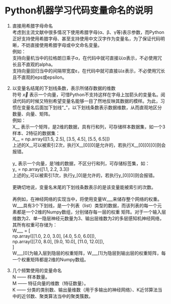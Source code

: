 # Python机器学习代码变量命名的说明

1. 直接用希腊字母命名\
考虑到主流文献中很多情况下使用希腊字母(α、β、γ等)表示参数，而Python正好支持使用希腊字母、甚至支持使用中文汉字作为变量名，为了保证代码明晰，不妨直接使用希腊字母或中文命名变量。 \
例如：\
支持向量机当中的拉格朗日乘子α，在代码中就可直接以α表示，不必使用冗长且不直观的alpha。\
支持向量回归当中的间隔带宽度ε，在代码中就可直接以ε表示，不必使用冗长且不直观的eps或epsilon。

2. 以变量名结尾的下划线条数，表示所储存数据的维数\
符号 $\vec{x}$ 表示一个向量，可惜Python不支持这样在字母上加箭头的变量名。阅读代码的时候又特别希望变量名能够一目了然地反映其数据的模样。为此，习惯在变量名后面加下划线“\_”，以下划线条数表示数据维数，从而直观地区分数量、向量、矩阵。\
例如：\
X__ 表示一个矩阵，是2维的数据，具有行和列，可存储样本数据集，如一个3样本、2特征的数据集：\
X__ = np.array([[1.5, 2.5], [3.5, 4.5], [5.5, 6.5]])\
上述的X__可以被索引2次，执行X__[0][0]是允许的，若执行X__[0][0][0]则会报错。\
\
y_ 表示一个向量，是1维的数据，不区分行和列，可存储标签集，如：\
y_ = np.array([1.1, 2.2, 3.3])\
上述的y_可以被索引1次，执行y_[0]是允许的，若执行y_[0][0]则会报错。\
\
更确切地说，变量名末尾的下划线条数表示的是该变量能被索引的次数。\
\
再例如，在神经网络的实现当中，将使用变量W___来储存整个网络的权重。W___具有3个下划线，是一个列表（list）类型的数据，而该列表的每一个元素都是一个2维的Numpy数组，分别储存每一层的权重 矩阵。对于一个输入层维数为2、单一隐层神经元数量为3、输出层维数为2的多层感知机神经网络，其所有权重可存储为：\
W___ = [\
np.array([[1.0, 2.0, 3.0], [4.0, 5.0, 6.0]]),\
np.array([[7.0, 8.0], [9.0, 10.0], [11.0, 12.0]]),\
       ]\
W___[0]为输入层到隐层的权重矩阵，W___[1]为隐层到输出层的权重矩阵，每一个权重矩阵都是2维的Numpy数组。

3. 几个频繁使用的变量命名\
N —— 样本数量。\
M —— 特征向量的维数（特征数量）。\
K —— 分类的类别数、输出量维数（用于多输出的神经网络）、K近邻算法当中的近邻数、聚类算法当中的聚类簇数。
